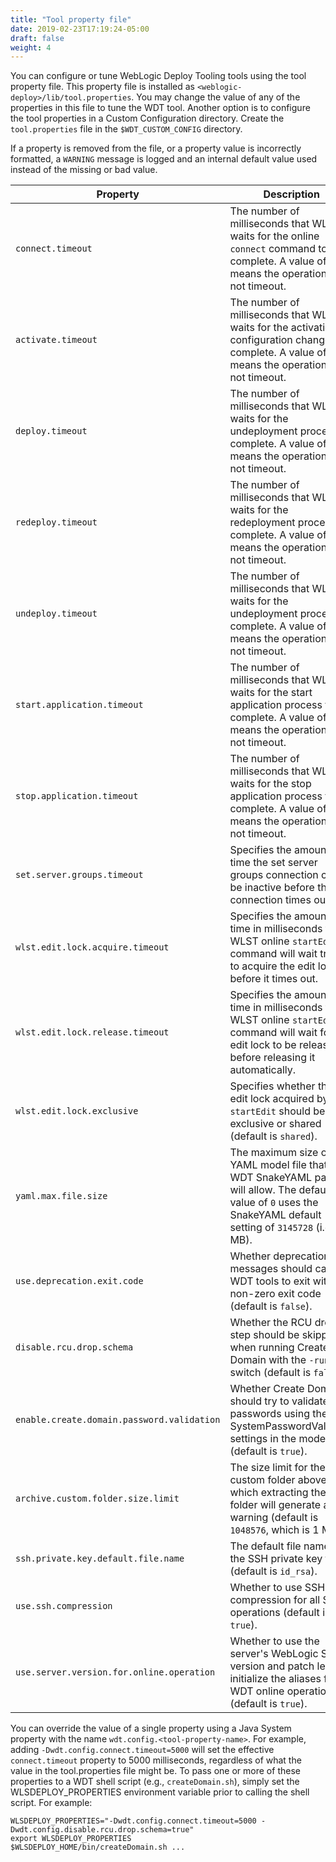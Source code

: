 ```yaml
---
title: "Tool property file"
date: 2019-02-23T17:19:24-05:00
draft: false
weight: 4
---
```



 You can configure or tune WebLogic Deploy Tooling tools using the tool property file. This property file is installed as `<weblogic-deploy>/lib/tool.properties`. You may change the value of any of the properties in this file to tune the WDT tool. Another option is to configure the tool properties in a Custom Configuration directory. Create the `tool.properties` file in the `$WDT_CUSTOM_CONFIG` directory.

 If a property is removed from the file, or a property value is incorrectly formatted, a `WARNING` message is logged and an internal default value used instead of the missing or bad value.

 | Property                                   | Description                                                                                                                                                               |
 |--------------------------------------------|---------------------------------------------------------------------------------------------------------------------------------------------------------------------------|
 | `connect.timeout`                          | The number of milliseconds that WLST waits for the online `connect` command to complete. A value of 0 means the operation will not timeout.                               |
 | `activate.timeout`                         | The number of milliseconds that WLST waits for the activation of configuration changes to complete. A value of -1 means the operation will not timeout.                   |
 | `deploy.timeout`                           | The number of milliseconds that WLST waits for the undeployment process to complete. A value of 0 means the operation will not timeout.                                   |
 | `redeploy.timeout`                         | The number of milliseconds that WLST waits for the redeployment process to complete. A value of 0 means the operation will not timeout.                                   |
 | `undeploy.timeout`                         | The number of milliseconds that WLST waits for the undeployment process to complete. A value of 0 means the operation will not timeout.                                   |
 | `start.application.timeout`                | The number of milliseconds that WLST waits for the start application process to complete. A value of 0 means the operation will not timeout.                              |
 | `stop.application.timeout`                 | The number of milliseconds that WLST waits for the stop application process to complete. A value of 0 means the operation will not timeout.                               |
 | `set.server.groups.timeout`                | Specifies the amount of time the set server groups connection can be inactive before the connection times out.                                                            |
 | `wlst.edit.lock.acquire.timeout`           | Specifies the amount of time in milliseconds the WLST online `startEdit` command will wait trying to acquire the edit lock before it times out.                           |
 | `wlst.edit.lock.release.timeout`           | Specifies the amount of time in milliseconds the WLST online `startEdit` command will wait for the edit lock to be released before releasing it automatically.            |
 | `wlst.edit.lock.exclusive`                 | Specifies whether the edit lock acquired by `startEdit` should be exclusive or shared (default is `shared`).                                                              |
 | `yaml.max.file.size`                       | The maximum size of the YAML model file that the WDT SnakeYAML parser will allow.  The default value of `0` uses the SnakeYAML default setting of `3145728` (i.e., 3 MB). |
 | `use.deprecation.exit.code`                | Whether deprecation messages should cause WDT tools to exit with a non-zero exit code (default is `false`).                                                               |
 | `disable.rcu.drop.schema`                  | Whether the RCU drop step should be skipped when running Create Domain with the `-run_rco` switch (default is `false`).                                                   |
 | `enable.create.domain.password.validation` | Whether Create Domain should try to validate user passwords using the SystemPasswordValidator settings in the model (default is `true`).                                  |
 | `archive.custom.folder.size.limit`         | The size limit for the custom folder above which extracting the folder will generate a warning (default is `1048576`, which is 1 MB).                                     |
 | `ssh.private.key.default.file.name`        | The default file name of the SSH private key file (default is `id_rsa`).                                                                                                  |
 | `use.ssh.compression`                      | Whether to use SSH compression for all SSH operations (default is `true`).                                                                                                |
 | `use.server.version.for.online.operation`  | Whether to use the server's WebLogic Server version and patch level to initialize the aliases for WDT online operations (default is `true`).                              |

 You can override the value of a single property using a Java System property with the name `wdt.config.<tool-property-name>`.
 For example, adding `-Dwdt.config.connect.timeout=5000` will set the effective `connect.timeout` property to 5000 milliseconds, regardless of what the value in the tool.properties file might be.  To pass
 one or more of these properties to a WDT shell script (e.g., `createDomain.sh`), simply set the WLSDEPLOY_PROPERTIES environment variable prior to calling the shell script.  For example:
 
```shell
WLSDEPLOY_PROPERTIES="-Dwdt.config.connect.timeout=5000 -Dwdt.config.disable.rcu.drop.schema=true"
export WLSDEPLOY_PROPERTIES
$WLSDEPLOY_HOME/bin/createDomain.sh ...
```
